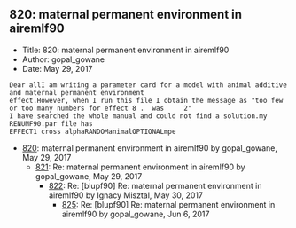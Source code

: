 ## 820: maternal permanent environment in airemlf90

- Title: 820: maternal permanent environment in airemlf90
- Author: gopal_gowane
- Date: May 29, 2017
```
Dear allI am writing a parameter card for a model with animal additive and maternal permanent environment
effect.However, when I run this file I obtain the message as "too few or too many numbers for effect 8 .  was	  2"
I have searched the whole manual and could not find a solution.my RENUMF90.par file has 
EFFECT1 cross alphaRANDOManimalOPTIONALmpe
```

- [820](0820.md): maternal permanent environment in airemlf90 by gopal_gowane, May 29, 2017
    - [821](0821.md): Re: maternal permanent environment in airemlf90 by gopal_gowane, May 29, 2017
        - [822](0822.md): Re: [blupf90] Re: maternal permanent environment in airemlf90 by Ignacy Misztal, May 30, 2017
            - [825](0825.md): Re: [blupf90] Re: maternal permanent environment in airemlf90 by gopal_gowane, Jun 6, 2017
